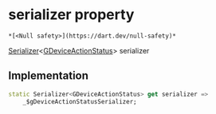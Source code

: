 


# serializer property




    *[<Null safety>](https://dart.dev/null-safety)*




[Serializer](https://pub.dev/documentation/built_value/8.2.0/serializer/Serializer-class.html)&lt;[GDeviceActionStatus](../../third_party_yonomi_graphql_schema_schema.docs.schema.gql/GDeviceActionStatus-class.md)> serializer
  







## Implementation

```dart
static Serializer<GDeviceActionStatus> get serializer =>
    _$gDeviceActionStatusSerializer;
```








